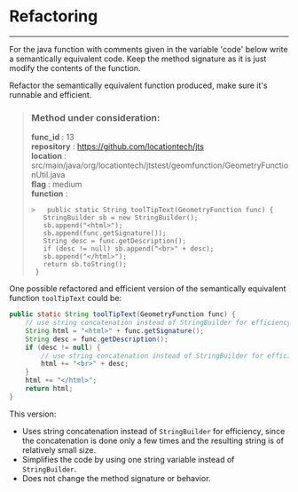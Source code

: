 # Refactoring

---

For the java function with comments given in the variable 'code' below write a semantically equivalent code. Keep the method signature as it is just modify the contents of the function.

Refactor the semantically equivalent function produced, make sure it's runnable and efficient. 

> ### Method under consideration:
> **func_id** : 13 <br/> 
 > **repository** : https://github.com/locationtech/jts <br/> 
> **location** : src/main/java/org/locationtech/jtstest/geomfunction/GeometryFunctionUtil.java <br/> 
> **flag** : medium <br/> 
> **function** : <br/> 
> ``` <br/> 
>>   public static String toolTipText(GeometryFunction func) {
>    StringBuilder sb = new StringBuilder();
>    sb.append("<html>");
>    sb.append(func.getSignature());
>    String desc = func.getDescription();
>    if (desc != null) sb.append("<br>" + desc);
>    sb.append("</html>");
>    return sb.toString();
>  } 
> ``` 


One possible refactored and efficient version of the semantically equivalent function `toolTipText` could be:

```java
public static String toolTipText(GeometryFunction func) {
    // use string concatenation instead of StringBuilder for efficiency
    String html = "<html>" + func.getSignature();
    String desc = func.getDescription();
    if (desc != null) {
        // use string concatenation instead of StringBuilder for efficiency
        html += "<br>" + desc;
    }
    html += "</html>";
    return html;
}
```

This version:

- Uses string concatenation instead of `StringBuilder` for efficiency, since the concatenation is done only a few times and the resulting string is of relatively small size.
- Simplifies the code by using one string variable instead of `StringBuilder`.
- Does not change the method signature or behavior.